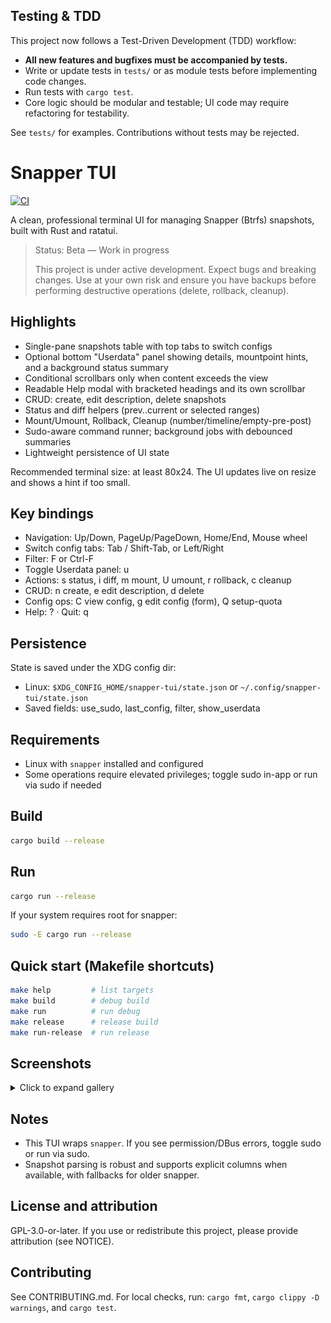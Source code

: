 ## Testing & TDD

This project now follows a Test-Driven Development (TDD) workflow:

- **All new features and bugfixes must be accompanied by tests.**
- Write or update tests in `tests/` or as module tests before implementing code changes.
- Run tests with `cargo test`.
- Core logic should be modular and testable; UI code may require refactoring for testability.

See `tests/` for examples. Contributions without tests may be rejected.
# Snapper TUI

[![CI](https://github.com/j4v3l/snapper-tui/actions/workflows/ci.yml/badge.svg)](https://github.com/j4v3l/snapper-tui/actions/workflows/ci.yml)

A clean, professional terminal UI for managing Snapper (Btrfs) snapshots, built with Rust and ratatui.

> Status: Beta — Work in progress
>
> This project is under active development. Expect bugs and breaking changes.
> Use at your own risk and ensure you have backups before performing destructive
> operations (delete, rollback, cleanup).

## Highlights
- Single-pane snapshots table with top tabs to switch configs
- Optional bottom "Userdata" panel showing details, mountpoint hints, and a background status summary
- Conditional scrollbars only when content exceeds the view
- Readable Help modal with bracketed headings and its own scrollbar
- CRUD: create, edit description, delete snapshots
- Status and diff helpers (prev..current or selected ranges)
- Mount/Umount, Rollback, Cleanup (number/timeline/empty-pre-post)
- Sudo-aware command runner; background jobs with debounced summaries
- Lightweight persistence of UI state

Recommended terminal size: at least 80x24. The UI updates live on resize and shows a hint if too small.

## Key bindings
- Navigation: Up/Down, PageUp/PageDown, Home/End, Mouse wheel
- Switch config tabs: Tab / Shift-Tab, or Left/Right
- Filter: F or Ctrl-F
- Toggle Userdata panel: u
- Actions: s status, i diff, m mount, U umount, r rollback, c cleanup
- CRUD: n create, e edit description, d delete
- Config ops: C view config, g edit config (form), Q setup-quota
- Help: ? · Quit: q

## Persistence
State is saved under the XDG config dir:
- Linux: `$XDG_CONFIG_HOME/snapper-tui/state.json` or `~/.config/snapper-tui/state.json`
- Saved fields: use_sudo, last_config, filter, show_userdata

## Requirements
- Linux with `snapper` installed and configured
- Some operations require elevated privileges; toggle sudo in-app or run via sudo if needed

## Build
```bash
cargo build --release
```

## Run
```bash
cargo run --release
```

If your system requires root for snapper:
```bash
sudo -E cargo run --release
```

## Quick start (Makefile shortcuts)

```bash
make help         # list targets
make build        # debug build
make run          # run debug
make release      # release build
make run-release  # run release
```

## Screenshots

<details>
<summary>Click to expand gallery</summary>

Below are sample views of the TUI in action.

<!-- The images are kept in the screenshots/ directory. Add more as the UI evolves. -->

![Home (config tabs)](screenshots/home-config.png)

![Root config](screenshots/root-config.png)

![Edit config (form)](screenshots/edit-config.png)

![View config](screenshots/view-config.png)

![Diff view](screenshots/view-diff.png)

![Help menu](screenshots/help-menu.png)

</details>

## Notes
- This TUI wraps `snapper`. If you see permission/DBus errors, toggle sudo or run via sudo.
- Snapshot parsing is robust and supports explicit columns when available, with fallbacks for older snapper.

## License and attribution
GPL-3.0-or-later. If you use or redistribute this project, please provide attribution (see NOTICE).

## Contributing
See CONTRIBUTING.md. For local checks, run: `cargo fmt`, `cargo clippy -D warnings`, and `cargo test`.

